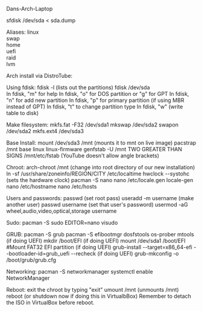 Dans-Arch-Laptop

sfdisk /dev/sda < sda.dump

Aliases:
   linux          
   swap           
   home           
   uefi           
   raid           
   lvm  
   
Arch install via DistroTube:

Using fdisk:
fdisk -l   (lists out the partitions)
fdisk /dev/sda  
In fdisk, "m" for help
In fdisk, "o" for DOS partition or "g" for GPT
In fdisk, "n" for add new partition
In fdisk, "p" for primary partition (if using MBR instead of GPT)
In fdisk, "t" to change partition type
In fdisk, "w" (write table to disk)

Make filesystem:
mkfs.fat -F32 /dev/sda1
mkswap /dev/sda2
swapon /dev/sda2
mkfs.ext4 /dev/sda3

Base Install:
mount /dev/sda3 /mnt (mounts it to mnt on live image)
pacstrap /mnt base linux linux-firmware
genfstab -U /mnt TWO GREATER THAN SIGNS /mnt/etc/fstab (YouTube doesn't allow angle brackets)

Chroot:
arch-chroot /mnt (change into root directory of our new installation)
ln -sf /usr/share/zoneinfo/REGION/CITY /etc/localtime
hwclock --systohc (sets the hardware clock)
pacman -S nano
nano /etc/locale.gen
locale-gen
nano /etc/hostname
nano /etc/hosts

Users and passwords:
passwd (set root pass)
useradd -m username (make another user)
passwd username (set that user's password)
usermod -aG wheel,audio,video,optical,storage username

Sudo:
pacman -S sudo
EDITOR=nano visudo

GRUB:
pacman -S grub
pacman -S  efibootmgr dosfstools os-prober mtools (if doing UEFI)
mkdir /boot/EFI (if doing UEFI)
mount /dev/sda1 /boot/EFI  #Mount FAT32 EFI partition (if doing UEFI)
grub-install --target=x86_64-efi  --bootloader-id=grub_uefi --recheck (if doing UEFI)
grub-mkconfig -o /boot/grub/grub.cfg

Networking:
pacman -S networkmanager
systemctl enable NetworkManager

Reboot:
exit the chroot by typing "exit"
umount /mnt (unmounts /mnt)
reboot (or shutdown now if doing this in VirtualbBox)
Remember to detach the ISO in VirtualBox before reboot.

